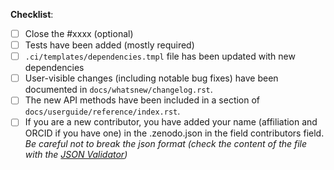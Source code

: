 <!-- add description of the PR here -->


**Checklist**:

- [ ] Close the #xxxx (optional)
- [ ] Tests have been added (mostly required)
- [ ] `.ci/templates/dependencies.tmpl` file has been updated with new dependencies
- [ ] User-visible changes (including notable bug fixes) have been documented in `docs/whatsnew/changelog.rst`.
- [ ] The new API methods have been included in a section of `docs/userguide/reference/index.rst`.
- [ ] If you are a new contributor, you have added your name (affiliation and ORCID
      if you have one) in the .zenodo.json in the field contributors field. *Be careful
      not to break the json format (check the content of the file with the
      [JSON Validator](https://jsonformatter.curiousconcept.com/))*
